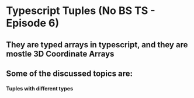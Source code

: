 # Typescript Tuples (No BS TS - Episode 6)

## They are typed arrays in typescript, and they are mostle 3D Coordinate Arrays

## Some of the discussed topics are:

#### Tuples with different types